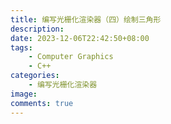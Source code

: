 ```yaml
---
title: 编写光栅化渲染器（四）绘制三角形
description: 
date: 2023-12-06T22:42:50+08:00
tags:
    - Computer Graphics
    - C++
categories:
    - 编写光栅化渲染器
image: 
comments: true
---
```


